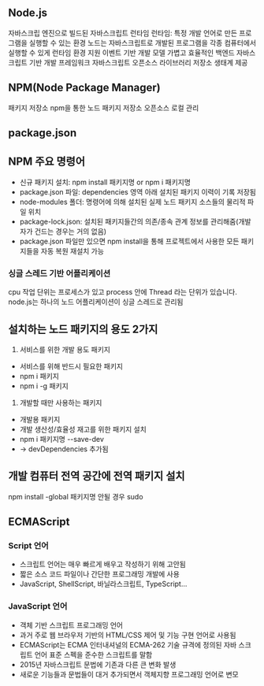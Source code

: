## Node.js
자바스크립 엔진으로 빌드된 자바스크립트 런타임
런타임: 특정 개발 언어로 만든 프로그램을 실행할 수 있는 환경
노드는 자바스크립트로 개발된 프로그램을 각종 컴퓨터에서 실행할 수 있게 런타임 환경 지원
이벤트 기반 개발 모델
가볍고 효율적인 백엔드 자바스크립트 기반 개발 프레임워크
자바스크립트 오픈소스 라이브러리 저장소 생태계 제공
## NPM(Node Package Manager)
패키지 저장소
npm을 통한 노드 패키지 저장소 오픈소스 로컬 관리
## package.json

## NPM 주요 명령어
- 신규 패키지 설치: npm install 패키지명 or npm i 패키지명
- package.json 파일: dependencies 영역 아래 설치된 패키지 이력이 기록 저장됨
- node-modules 폴더: 명령어에 의해 설치된 실제 노드 패키지 소스들의 물리적 파일 위치
- package-lock.json: 설치된 패키지들간의 의존/종속 관계 정보를 관리해줌(개발자가 건드는 경우는 거의 없음)
- package.json 파일만 있으면 npm install을 통해 프로젝트에서 사용한 모든 패키지들을 자동 복원 재설치 가능
### 싱글 스레드 기반 어플리케이션
cpu 작업 단위는 프로세스가 있고 process 안에 Thread 라는 단위가 있습니다.
node.js는 하나의 노드 어플리케이션이 싱글 스레드로 관리됨
## 설치하는 노드 패키지의 용도 2가지
1. 서비스를 위한 개발 용도 패키지
- 서비스를 위해 반드시 필요한 패키지
- npm i 패키지
- npm i -g 패키지
1. 개발할 때만 사용하는 패키지
- 개발용 패키지
- 개발 생산성/효율성 재고를 위한 패키지 설치
- npm i 패키지명 --save-dev
- -> devDependencies 추가됨
## 개발 컴퓨터 전역 공간에 전역 패키지 설치
npm install -global 패키지명
안될 경우 sudo
## ECMAScript
### Script 언어
- 스크립트 언어는 매우 빠르게 배우고 작성하기 위해 고안됨
- 짧은 소스 코드 파일이나 간단한 프로그래밍 개발에 사용
- JavaScript, ShellScript, 바닐라스크립트, TypeScript...
### JavaScript 언어
- 객체 기반 스크립트 프로그래밍 언어
- 과거 주로 웹 브라우저 기반의 HTML/CSS 제어 및 기능 구현 언어로 사용됨
- ECMAScript는 ECMA 인터내셔널의 ECMA-262 기술 규격에 정의된 자바 스크립트 언어 표준 스펙을 준수한 스크립트를 말함
- 2015년 자바스크립트 문법에 기존과 다른 큰 변화 발생
- 새로운 기능들과 문법들이 대거 추가되면서 객체지향 프로그래밍 언어로 변모
